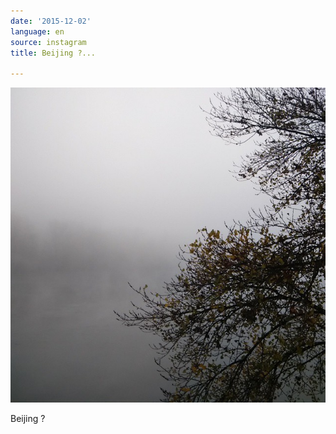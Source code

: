 ```yaml
---
date: '2015-12-02'
language: en
source: instagram
title: Beijing ?...

---
```


![](/uploads/instagram/201512/7f933050ede1f4ae4f36b370faa2e6b8.jpg)

Beijing ?
            